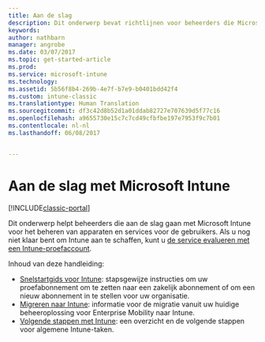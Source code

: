 ```yaml
---
title: Aan de slag
description: Dit onderwerp bevat richtlijnen voor beheerders die Microsoft Intune gaan implementeren in de zakelijke productieomgeving die ze beheren.
keywords: 
author: nathbarn
manager: angrobe
ms.date: 03/07/2017
ms.topic: get-started-article
ms.prod: 
ms.service: microsoft-intune
ms.technology: 
ms.assetid: 5b56f8b4-269b-4e7f-b7e9-b0401bdd42f4
ms.custom: intune-classic
ms.translationtype: Human Translation
ms.sourcegitcommit: df3c42d8b52d1a01ddab82727e707639d5f77c16
ms.openlocfilehash: a9655730e15c7c7cd49cfbfbe197e7953f9c7b01
ms.contentlocale: nl-nl
ms.lasthandoff: 06/08/2017


---
```


# <a name="get-started-with-microsoft-intune"></a>Aan de slag met Microsoft Intune

[!INCLUDE[classic-portal](../includes/classic-portal.md)]

Dit onderwerp helpt beheerders die aan de slag gaan met Microsoft Intune voor het beheren van apparaten en services voor de gebruikers. Als u nog niet klaar bent om Intune aan te schaffen, kunt u [de service evalueren met een Intune-proefaccount](/intune-classic/understand-explore/mobile-device-management-trial-guide-microsoft-intune).

Inhoud van deze handleiding:
- [Snelstartgids voor Intune](/intune/setup-steps): stapsgewijze instructies om uw proefabonnement om te zetten naar een zakelijk abonnement of om een nieuw abonnement in te stellen voor uw organisatie.
- [Migreren naar Intune](/intune/migration-guide): informatie voor de migratie vanuit uw huidige beheeroplossing voor Enterprise Mobility naar Intune.
- [Volgende stappen met Intune](prevent-company-data-leaks-from-Office-365-mobile-apps.md): een overzicht en de volgende stappen voor algemene Intune-taken.

